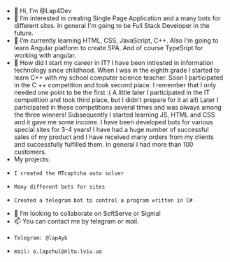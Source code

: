 - 👋 Hi, I’m @Lap4Dev
- 👀 I’m interested in creating Single Page Application and a many bots for different sites. In general I'm going to be Full Stack Developer in the future.
- 🌱 I’m currently learning HTML, CSS, JavaScript, C++. Also I'm going to learn Angular platform to create SPA. And of course TypeSript for working with angular.
- 📜 How did I start my career in IT? I have been intrested in information technology since childhood. When I was in the eighth grade I started to learn C++ 
with my school computer science teacher. Soon I participated in the C ++ competition and took second place. I remember that I only needed one point to be the first :( 
A little later I participated in the IT competition and took third place, but I didn't prepare for it at all) Later I participated in these competitions several times 
and was always among the three winners! Subsequently I started learning JS, HTML and CSS and it gave me some income. I have been developed bots for various special sites for 3-4 years!
I have had a huge number of successful sales of my product and I have received many orders from my clients and successfully fulfilled them. In general I had more than
100 customers.
- My projects:
-     I created the MTcaptcha auto solver
-     Many different bots for sites
-     Created a telegram bot to control a program written in C#
- 💞️ I’m looking to collaborate on SoftServe or Sigma!
- 📫 You can contact me by telegram or mail.
-     Telegram: @lap4yk
-     mail: o.lapchul@nltu.lviv.ua

<!---
Lap4Dev/Lap4Dev is a ✨ special ✨ repository because its `README.md` (this file) appears on your GitHub profile.
You can click the Preview link to take a look at your changes.
--->
